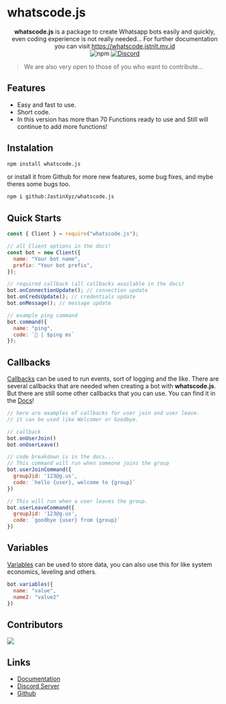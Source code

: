 # whatscode.js

<div align="center">
<strong>whatscode.js</strong> is a package to create Whatsapp bots easily and quickly, even coding experience is not really needed... For further documentation you can visit <a href="https://whatscode.jstnlt.my.id" target="_blank">https://whatscode.jstnlt.my.id</a>
<br/>

<img alt="npm" src="https://img.shields.io/npm/dt/whatscode.js?style=flat-square">

<a href="https://discord.gg/CzqHbx7rdU" target="_blank">
<img alt="Discord" src="https://img.shields.io/discord/973324613851422730?color=%235865F2&label=Discord&logo=discord&style=flat-square">
</a>
</div>

> We are also very open to those of you who want to contribute...

## Features
- Easy and fast to use.
- Short code.
- In this version has more than 70 Functions ready to use and Still will continue to add more functions!

## Instalation

```bash
npm install whatscode.js
```

or install it from Github for more new features, some bug fixes, and mybe theres some bugs too.

```bash
npm i github:JastinXyz/whatscode.js
```

## Quick Starts

```js
const { Client } = require("whatscode.js");

// all Client options in the docs!
const bot = new Client({
  name: "Your bot name",
  prefix: "Your bot prefix",
});

// required callback (all callbacks available in the docs)
bot.onConnectionUpdate(); // connection update
bot.onCredsUpdate(); // credentials update
bot.onMessage(); // message update

// example ping command
bot.command({
  name: "ping",
  code: `🏓 | $ping ms`
});
```

## Callbacks
[Callbacks](https://whatscode.jstnlt.my.id/references/callbacks) can be used to run events, sort of logging and the like. There are several callbacks that are needed when creating a bot with **whatscode.js**. But there are still some other callbacks that you can use. You can find it in the [Docs](https://whatscode.jstnlt.my.id)!

```js
// here are examples of callbacks for user join and user leave.
// it can be used like Welcomer or Goodbye.

// callback
bot.onUserJoin()
bot.onUserLeave()

// code breakdown is in the docs...
// This command will run when someone joins the group
bot.userJoinCommand({
  groupJid: '123@g.us',
  code: `hello {user}, welcome to {group}`
})

// This will run when a user leaves the group.
bot.userLeaveCommand({
  groupJid: '123@g.us',
  code: `goodbye {user} from {group}`
})
```

## Variables
[Variables](https://whatscode.jstnlt.my.id/references/guides/variables) can be used to store data, you can also use this for like system economics, leveling and others.

```js
bot.variables({
  name: "value",
  name2: "value2"
})
```

## Contributors
<a href="https://github.com/JastinXyz/whatscode.js/graphs/contributors">
  <img src="https://contrib.rocks/image?repo=JastinXyz/whatscode.js" />
</a>

## Links
- [Documentation](https://whatscode.jstnlt.my.id)
- [Discord Server](https://discord.gg/CzqHbx7rdU)
- [Github](https://github.com/JastinXyz/whatscode.hs)
